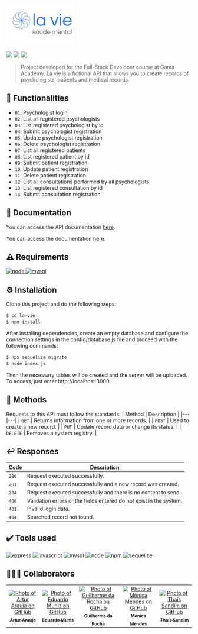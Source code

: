 # <img src="https://github.com/eduardohpb/HandsOn3-LaVie/raw/main/HandsOn3%20-%20LaVie/img/Image%2027-07-22%20at%2020.53.jpeg" height="100"/>

<p align="left">
<img src="http://img.shields.io/static/v1?label=STATUS&message=UNDER%20DEVELOPMENT&color=GREEN&style=for-the-badge"/>
<img src="https://img.shields.io/github/languages/count/MonicaIacy/la-vie?style=for-the-badge"/>
<img src="https://img.shields.io/github/repo-size/MonicaIacy/la-vie?style=for-the-badge"/>
</p>

> Project developed for the Full-Stack Developer course at Gama Academy. La vie is a fictional API that allows you to create records of psychologists, patients and medical records.


## :hammer: Functionalities

- `01`: Psychologist login
- `02`: List all registered psychologists
- `03`: List registered psychologist by id
- `04`: Submit psychologist registration
- `05`: Update psychologist registration
- `06`: Delete psychologist registration
- `07`: List all registered patients
- `08`: List registered patient by id
- `09`: Submit patient registration
- `10`: Update patient registration
- `11`: Delete patient registration
- `12`: List all consultations performed by all psychologists
- `13`: List registered consultation by id
- `14`: Submit consultation registration


## 📁 Documentation

You can access the API documentation [here]().

You can access the documentation [here](https://drive.google.com/file/d/1S51aOoelju98s_uhZ0ePqpWTD-rN8uip/view).


## :warning: Requirements

<a href="https://nodejs.org/en/"> <img src="https://cdn.jsdelivr.net/gh/devicons/devicon/icons/nodejs/nodejs-original.svg" alt="node" width="40" height="40"/> </a> <a href="https://www.mysql.com/"> <img src="https://cdn.jsdelivr.net/gh/devicons/devicon/icons/mysql/mysql-original.svg" alt="mysql" width="40" height="40"/> </a>


## ⚙️ Installation

Clone this project and do the following steps:

```sh
$ cd la-vie
$ npm install
```
After installing dependencies, create an empty database and configure the connection settings in the config/database.js file and proceed with the following commands:
```sh
$ npx sequelize migrate
$ node index.js
```
Then the necessary tables will be created and the server will be uploaded. To access, just enter http://localhost:3000


## 📝 Methods
Requests to this API must follow the standards:
| Method | Description |
|---|---|
| `GET` | Returns information from one or more records. |
| `POST` | Used to create a new record. |
| `PUT` | Update record data or change its status. |
| `DELETE` | Removes a system registry. |


## ↩️ Responses

| Code | Description |
|---|---|
| `200` | Request executed successfully.|
| `201` | Request executed successfully and a new record was created.|
| `204` | Request executed successfully and there is no content to send.|
| `400` | Validation errors or the fields entered do not exist in the system.|
| `401` | Invalid login data.|
| `404` | Searched record not found.|


## ✔️ Tools used

<p align="left"> <img src="https://icongr.am/devicon/express-original.svg?size=128&color=ffffff" alt="express" width="40" height="40"/> <img src="https://cdn.jsdelivr.net/gh/devicons/devicon/icons/javascript/javascript-original.svg" alt="javascript" width="40" height="40"/> <img src="https://cdn.jsdelivr.net/gh/devicons/devicon/icons/mysql/mysql-original.svg" alt="mysql" width="40" height="40"/> <img src="https://cdn.jsdelivr.net/gh/devicons/devicon/icons/nodejs/nodejs-original.svg" alt="node" width="40" height="40"/> <img src="https://cdn.jsdelivr.net/gh/devicons/devicon/icons/npm/npm-original-wordmark.svg" alt="npm" width="40" height="40"/> <img src="https://cdn.jsdelivr.net/gh/devicons/devicon/icons/sequelize/sequelize-original.svg" alt="sequelize" width="40" height="40"/> </p>


## 👨‍👨‍👧 Collaborators
<table>
  <tr>
    <td align="center">
      <a href="https://github.com/ArturAraujo07">
        <img src="https://avatars.githubusercontent.com/u/47503564?v=4" width="100px;" alt="Photo of Artur Araujo on GitHub"/><br>
        <sub>
          <b>Artur Araujo</b>
        </sub>
      </a>
    </td>
    <td align="center">
      <a href="https://github.com/eduardmuniz">
        <img src="https://ca.slack-edge.com/T03GMFFKYLW-U03LTA89T1P-932b0a3dfb62-512" width="100px;" alt="Photo of Eduardo Muniz on GitHub"/><br>
        <sub>
          <b>Eduardo Muniz</b>
        </sub>
      </a>
    </td>
    <td align="center">
      <a href="https://github.com/guisdarocha">
        <img src="https://avatars.githubusercontent.com/u/109170496?v=4" width="100px;" alt="Photo of Guilherme da Rocha on GitHub"/><br>
        <sub>
          <b>Guilherme da Rocha</b>
        </sub>
      </a>
    </td>
    <td align="center">
      <a href="https://github.com/MonicaIacy">
        <img src="https://avatars.githubusercontent.com/u/73076957?v=4" width="100px;" alt="Photo of Mônica Mendes on GitHub"/><br>
        <sub>
          <b>Mônica Mendes</b>
        </sub>
      </a>
    </td>
    <td align="center">
      <a href="https://github.com/thaisdsandim">
        <img src="https://avatars.githubusercontent.com/u/96362469?v=4" width="100px;" alt="Photo of Thaís Sandim on GitHub"/><br>
        <sub>
          <b>Thaís Sandim</b>
        </sub>
      </a>
    </td>
  </tr>
</table>
